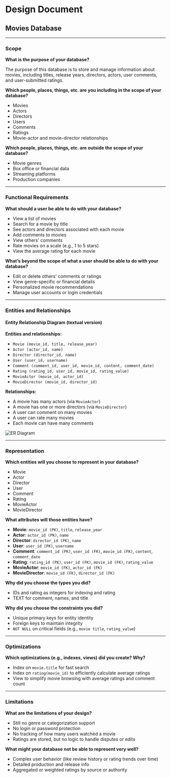 
# Design Document

## Movies Database

---

### Scope

**What is the purpose of your database?**

The purpose of this database is to store and manage information about movies, including titles, release years, directors, actors, user comments, and user-submitted ratings.

**Which people, places, things, etc. are you including in the scope of your database?**

- Movies  
- Actors  
- Directors  
- Users  
- Comments  
- Ratings  
- Movie-actor and movie-director relationships

**Which people, places, things, etc. are outside the scope of your database?**

- Movie genres  
- Box office or financial data  
- Streaming platforms  
- Production companies  

---

### Functional Requirements

**What should a user be able to do with your database?**

- View a list of movies  
- Search for a movie by title  
- See actors and directors associated with each movie  
- Add comments to movies  
- View others' comments  
- Rate movies on a scale (e.g., 1 to 5 stars)  
- View the average rating for each movie  

**What’s beyond the scope of what a user should be able to do with your database?**

- Edit or delete others' comments or ratings  
- View genre-specific or financial details  
- Personalized movie recommendations  
- Manage user accounts or login credentials  

---

### Entities and Relationships

#### Entity Relationship Diagram (textual version)

**Entities and relationships:**

- `Movie (movie_id, title, release_year)`  
- `Actor (actor_id, name)`  
- `Director (director_id, name)`  
- `User (user_id, username)`  
- `Comment (comment_id, user_id, movie_id, content, comment_date)`  
- `Rating (rating_id, user_id, movie_id, rating_value)`  
- `MovieActor (movie_id, actor_id)`  
- `MovieDirector (movie_id, director_id)`  

**Relationships:**

- A movie has many actors (via `MovieActor`)  
- A movie has one or more directors (via `MovieDirector`)  
- A user can comment on many movies  
- A user can rate many movies  
- Each movie can have many comments  

![ER Diagram](image_path)

---

### Representation

**Which entities will you choose to represent in your database?**

- Movie  
- Actor  
- Director  
- User  
- Comment  
- Rating  
- MovieActor  
- MovieDirector  

**What attributes will those entities have?**

- **Movie**: `movie_id (PK)`, `title`, `release_year`  
- **Actor**: `actor_id (PK)`, `name`  
- **Director**: `director_id (PK)`, `name`  
- **User**: `user_id (PK)`, `username`  
- **Comment**: `comment_id (PK)`, `user_id (FK)`, `movie_id (FK)`, `content`, `comment_date`  
- **Rating**: `rating_id (PK)`, `user_id (FK)`, `movie_id (FK)`, `rating_value`  
- **MovieActor**: `movie_id (FK)`, `actor_id (FK)`  
- **MovieDirector**: `movie_id (FK)`, `director_id (FK)`  

**Why did you choose the types you did?**

- IDs and rating as integers for indexing and rating  
- TEXT for comment, names, and title  

**Why did you choose the constraints you did?**

- Unique primary keys for entity identity  
- Foreign keys to maintain integrity  
- `NOT NULL` on critical fields (e.g., `movie title`, `rating_value`)  

---

### Optimizations

**Which optimizations (e.g., indexes, views) did you create? Why?**

- Index on `movie.title` for fast search  
- Index on `rating(movie_id)` to efficiently calculate average ratings  
- View to simplify movie browsing with average ratings and comment count  

---

### Limitations

**What are the limitations of your design?**

- Still no genre or categorization support  
- No login or password protection  
- No tracking of how many users watched a movie  
- Ratings are stored, but no logic to handle disputes or edits  

**What might your database not be able to represent very well?**

- Complex user behavior (like review history or rating trends over time)  
- Detailed production and release info  
- Aggregated or weighted ratings by source or authority  
